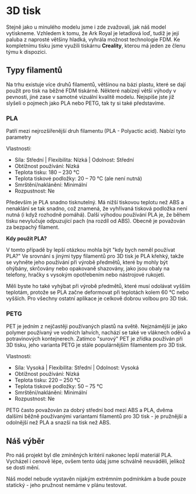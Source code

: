 # 3D tisk

Stejně jako u minulého modelu jsme i zde zvažovali, jak náš model vytiskneme. Vzhledem k tomu, že Ark Royal je letadlová loď, tudíž je její paluba z naprosté většiny hladká, vyhrála možnost technologie FDM.
Ke kompletnímu tisku jsme využili tiskárnu **Creality**, kterou má jeden ze členu týmu k dispozici.

## Typy filamentů

Na trhu existuje více druhů filamentů, většinou na bázi plastu, které se dají použít pro tisk na běžné FDM tiskárně. Některé nabízejí větší výhody v pevnosti, jiné zase v samotné vizuální kvalitě modelu.
Nejspíše jste již slyšeli o pojmech jako PLA nebo PETG, tak ty si také představíme.

### PLA
Patří mezi nejrozšířenější druh filamentu (PLA - Polyactic acid).
Nabízí tyto parametry

Vlastnosti:

- Síla: Střední | Flexibilita: Nízká | Odolnost: Střední
- Obtížnost používání: Nízká
- Teplota tisku: 180 – 230 °C
- Teplota tiskové podložky: 20 – 70 °C (ale není nutná)
- Smrštění/naklánění: Minimální
- Rozpustnost: Ne

Především je PLA snadno tisknutelný. Má nižší tiskovou teplotu než ABS a nenaklání se tak snadno, což znamená, že vyhřívaná tisková podložka není nutná (i když rozhodně pomáhá). Další výhodou používání PLA je, že během tisku nevylučuje odpuzující pach (na rozdíl od ABS). Obecně je považován za bezpachý filament.

**Kdy použít PLA?**

V tomto případě by lepší otázkou mohla být "kdy bych neměl používat PLA?" Ve srovnání s jinými typy filamentů pro 3D tisk je PLA křehký, takže se vyhněte jeho používání při výrobě předmětů, které by mohly být ohýbány, skrčovány nebo opakovaně shazovány, jako jsou obaly na telefony, hračky s vysokým opotřebením nebo nástrojové rukojeti.

Měli byste ho také vyhýbat při výrobě předmětů, které musí odolávat vyšším teplotám, protože se PLA začne deformovat při teplotách kolem 60 °C nebo vyšších. Pro všechny ostatní aplikace je celkově dobrou volbou pro 3D tisk.

### PETG

PET je jedním z nejčastěji používaných plastů na světě. Nejznámější je jako polymer používaný ve vodních lahvích, nachází se také ve vláknech oděvů a potravinových kontejnerech. Zatímco "surový" PET je zřídka používán při 3D tisku, jeho varianta PETG je stále populárnějším filamentem pro 3D tisk.

Vlastnosti:
- Síla: Vysoká | Flexibilita: Střední | Odolnost: Vysoká
- Obtížnost používání: Nízká
- Teplota tisku: 220 – 250 °C
- Teplota tiskové podložky: 50 – 75 °C
- Smrštění/naklánění: Minimální
- Rozpustnost: Ne

PETG často považován za dobrý střední bod mezi ABS a PLA, dvěma dalšími běžně používanými variantami filamentů pro 3D tisk - je pružnější a odolnější než PLA a snazší na tisk než ABS.

## Náš výběr

Pro náš projekt byl dle zmíněných kritérií nakonec lepší materiál PLA. Vycházel i cenově lépe, ovšem tento údaj jsme schválně neuváděli, jelikož se dosti mění.

Náš model nebude vystavěn nijakým extrémním podmínkám a bude pouze statický - jeho pružnost nemáme v plánu testovat.